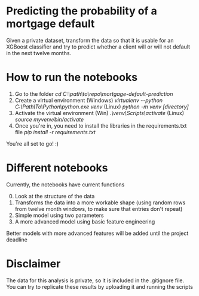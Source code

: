 # Predicting the probability of a mortgage default
Given a private dataset, transform the data so that it is usable for an XGBoost classifier and try to predict whether a client will or will not default in the next twelve months.

# How to run the notebooks

1. Go to the folder
  *cd C:\path\to\repo\mortgage-default-prediction*
2. Create a virtual environment (Windows)
  *virtualenv --python C:\Path\To\Python\python.exe venv*
(Linux)
  *python -m venv [directory]*
3. Activate the virtual environment (Win)
  *.\venv\Scripts\activate*
(Linux)
  *source myvenv/bin/activate*
4. Once you're in, you need to install the libraries in the requirements.txt file
  *pip install -r requirements.txt*

You're all set to go! :)

# Different notebooks

Currently, the notebooks have current functions

0. Look at the structure of the data
1. Transforms the data into a more workable shape (using random rows from twelve month windows, to make sure that entries don't repeat)
2. Simple model using two parameters
3. A more advanced model using basic feature engineering

Better models with more advanced features will be added until the project deadline

# Disclaimer

The data for this analysis is private, so it is included in the .gitignore file. You can try to replicate these results by uploading it and running the scripts
